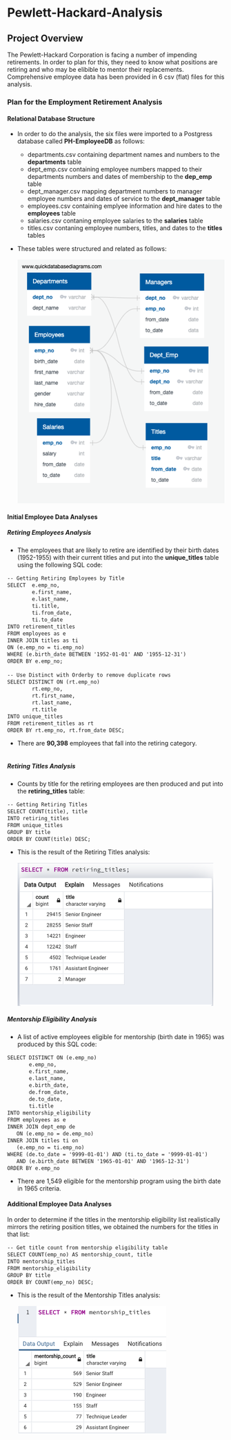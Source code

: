 # Pewlett-Hackard-Analysis

## Project Overview
The Pewlett-Hackard Corporation is facing a number of impending retirements.  In order to plan for this, they need to know what positions are retiring and who may be elibible to mentor their replacements.  Comprehensive employee data has been provided in 6 csv (flat) files for this analysis.

### Plan for the Employment Retirement Analysis
#### Relational Database Structure
- In order to do the analysis, the six files were imported to a Postgress database called <b>PH-EmployeeDB</b> as follows:
  - departments.csv containing department names and numbers to the <b>departments</b> table
  - dept_emp.csv containing employee numbers mapped to their departments numbers and dates of membership to the <b>dep_emp</b> table
  - dept_manager.csv mapping department numbers to manager employee numbers and dates of service to the <b>dept_manager</b> table
  - employees.csv containing emplyee information and hire dates to the <b>employees</b> table
  - salaries.csv contaning employee salaries to the <b>salaries</b> table
  - titles.csv contaning employee numbers, titles, and dates to the <b>titles</b> tables
  
- These tables were structured and related as follows:<br><br>
<img src=EmployeeDB.png></img><br>
#### Initial Employee Data Analyses
##### Retiring Employees Analysis
- The employees that are likely to retire are identified by their birth dates (1952-1955) with their current titles and put into the <b>unique_titles</b> table using the following SQL code:
```
-- Getting Retiring Employees by Title
SELECT 	e.emp_no, 
		e.first_name, 
		e.last_name,
		ti.title,
		ti.from_date,
		ti.to_date
INTO retirement_titles
FROM employees as e
INNER JOIN titles as ti
ON (e.emp_no = ti.emp_no)
WHERE (e.birth_date BETWEEN '1952-01-01' AND '1955-12-31')
ORDER BY e.emp_no;

-- Use Distinct with Orderby to remove duplicate rows
SELECT DISTINCT ON (rt.emp_no) 
		rt.emp_no,
		rt.first_name,
		rt.last_name,
		rt.title
INTO unique_titles
FROM retirement_titles as rt
ORDER BY rt.emp_no, rt.from_date DESC;
```
- There are <b>90,398</b> employees that fall into the retiring category.<br><br>
##### Retiring Titles Analysis
- Counts by title for the retiring employees are then produced and put into the <b>retiring_titles</b> table:
```
-- Getting Retiring Titles
SELECT COUNT(title), title 
INTO retiring_titles
FROM unique_titles
GROUP BY title
ORDER BY COUNT(title) DESC;
```
  - This is the result of the Retiring Titles analysis:<br><br>
  <img src=/Resources/retiring_titles.png></img><br>
##### Mentorship Eligibility Analysis
 - A list of active employees eligible for mentorship (birth date in 1965) was produced by this SQL code:
 ```
 SELECT DISTINCT ON (e.emp_no)
		e.emp_no,
		e.first_name,
		e.last_name,
		e.birth_date,
		de.from_date,
		de.to_date,
		ti.title
INTO mentorship_eligibility
FROM employees as e
INNER JOIN dept_emp de 
	ON (e.emp_no = de.emp_no)
INNER JOIN titles ti on 
	(e.emp_no = ti.emp_no)
WHERE (de.to_date = '9999-01-01') AND (ti.to_date = '9999-01-01')
	AND (e.birth_date BETWEEN '1965-01-01' AND '1965-12-31')
ORDER BY e.emp_no
```
  - There are 1,549 eligible for the mentorship program using the birth date in 1965 criteria.
#### Additional Employee Data Analyses
In order to determine if the titles in the mentorship eligibility list realistically mirrors the retiring position titles, we obtained the numbers for the titles in that list:
```
-- Get title count from mentorship eligibility table
SELECT COUNT(emp_no) AS mentorship_count, title
INTO mentorship_titles
FROM mentorship_eligibility
GROUP BY title
ORDER BY COUNT(emp_no) DESC;
```
  - This is the result of the Mentorship Titles analysis:<br><br>
  <img src=/Resources/mentorship_titles.png></img><br>
